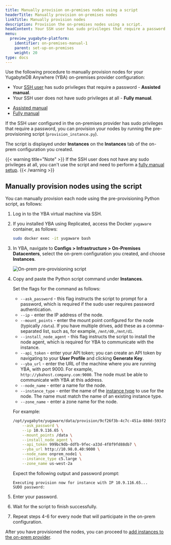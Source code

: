 ```yaml
---
title: Manually provision on-premises nodes using a script
headerTitle: Manually provision on-premises nodes
linkTitle: Manually provision nodes
description: Provision the on-premises nodes using a script.
headContent: Your SSH user has sudo privileges that require a password
menu:
  preview_yugabyte-platform:
    identifier: on-premises-manual-1
    parent: set-up-on-premises
    weight: 20
type: docs
---
```


Use the following procedure to manually provision nodes for your YugabyteDB Anywhere (YBA) on-premises provider configuration:

- Your [SSH user](../on-premises-provider/#ssh-key-pairs) has sudo privileges that require a password - **Assisted manual**.
- Your SSH user does not have sudo privileges at all - **Fully manual**.

<ul class="nav nav-tabs-alt nav-tabs-yb">
  <li>
    <a href="../on-premises-script/" class="nav-link active">
      <i class="fa-regular fa-scroll"></i>
      Assisted manual
    </a>
  </li>

  <li>
    <a href="../on-premises-manual/" class="nav-link">
      <i class="icon-shell" aria-hidden="true"></i>
      Fully manual
    </a>
  </li>
</ul>

If the SSH user configured in the on-premises provider has sudo privileges that require a password, you can provision your nodes by running the pre-provisioning script (`provision_instance.py`).

The script is displayed under **Instances** on the **Instances** tab of the on-prem configuration you created.

{{< warning title="Note" >}}
If the SSH user does not have any sudo privileges at all, you can't use the script and need to perform a [fully manual setup](../on-premises-manual/).
{{< /warning >}}

## Manually provision nodes using the script

You can manually provision each node using the pre-provisioning Python script, as follows:

1. Log in to the YBA virtual machine via SSH.

1. If you installed YBA using Replicated, access the Docker `yugaware` container, as follows:

    ```sh
    sudo docker exec -it yugaware bash
    ```

1. In YBA, navigate to **Configs > Infrastructure > On-Premises Datacenters**, select the on-prem configuration you created, and choose **Instances**.

    ![On-prem pre-provisioning script](/images/yb-platform/config/yba-onprem-config-script.png)

1. Copy and paste the Python script command under **Instances**.

    Set the flags for the command as follows:

    - `--ask_password` - this flag instructs the script to prompt for a password, which is required if the sudo user requires password authentication.
    - `--ip` - enter the IP address of the node.
    - `--mount_points` - enter the mount point configured for the node (typically `/data`). If you have multiple drives, add these as a comma-separated list, such as, for example, `/mnt/d0,/mnt/d1`.
    - `--install_node_agent` - this flag instructs the script to install the node agent, which is required for YBA to communicate with the instance.
    - `--api_token` - enter your API token; you can create an API token by navigating to your **User Profile** and clicking **Generate Key**.
    - `--yba_url` - enter the URL of the machine where you are running YBA, with port 9000. For example, `http://ybahost.company.com:9000`. The node must be able to communicate with YBA at this address.
    - `--node_name` - enter a name for the node.
    - `--instance_type` - enter the name of the [instance type](../on-premises/#add-instance-types) to use for the node. The name must match the name of an existing instance type.
    - `--zone_name` - enter a zone name for the node.

    For example:

    ```bash
    /opt/yugabyte/yugaware/data/provision/9cf26f3b-4c7c-451a-880d-593f2f76efce/provision_instance.py \
        --ask_password \
        --ip 10.9.116.65 \
        --mount_points /data \
        --install_node_agent \
        --api_token 999bc9db-ddfb-9fec-a33d-4f8f9fd88db7 \
        --yba_url http://10.98.0.40:9000 \
        --node_name onprem_node1 \
        --instance_type c5.large \
        --zone_name us-west-2a 
    ```

    Expect the following output and password prompt:

    ```output
    Executing provision now for instance with IP 10.9.116.65...
    SUDO password:
    ```

1. Enter your password.

1. Wait for the script to finish successfully.

1. Repeat steps 4-6 for every node that will participate in the on-prem configuration.

After you have provisioned the nodes, you can proceed to [add instances to the on-prem provider](../on-premises-nodes/#add-instances).
